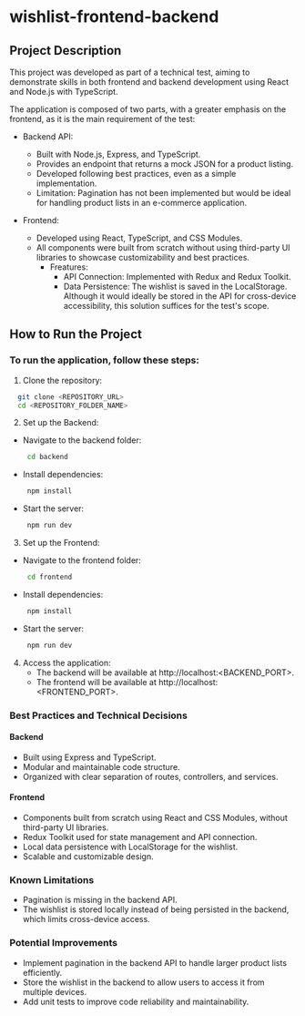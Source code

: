 
# wishlist-frontend-backend
## Project Description

This project was developed as part of a technical test, aiming to demonstrate skills in both frontend and backend development using React and Node.js with TypeScript.

The application is composed of two parts, with a greater emphasis on the frontend, as it is the main requirement of the test:

- Backend API:
    - Built with Node.js, Express, and TypeScript.
    - Provides an endpoint that returns a mock JSON for a product listing.
    - Developed following best practices, even as a simple implementation.
    - Limitation: Pagination has not been implemented but would be ideal for handling      product lists in an e-commerce application.

- Frontend:
    - Developed using React, TypeScript, and CSS Modules.
    - All components were built from scratch without using third-party UI libraries to showcase customizability and best practices.
        - Freatures:
            - API Connection: Implemented with Redux and Redux Toolkit.
            - Data Persistence: The wishlist is saved in the LocalStorage. Although it would ideally be stored in the API for cross-device accessibility, this solution suffices for the test's scope.


## How to Run the Project

### To run the application, follow these steps:
 
1. Clone the repository:

```bash
  git clone <REPOSITORY_URL>
  cd <REPOSITORY_FOLDER_NAME>
```

2. Set up the Backend:

- Navigate to the backend folder:
    ```bash
     cd backend
    ```
- Install dependencies:
    ```bash
     npm install
    ```
- Start the server:
    ```bash
     npm run dev
    ```

3. Set up the Frontend:

- Navigate to the frontend folder:
    ```bash
     cd frontend
    ```
- Install dependencies:
    ```bash
     npm install
    ```
- Start the server:
    ```bash
     npm run dev
    ```

4. Access the application:
    - The backend will be available at http://localhost:<BACKEND_PORT>.
    - The frontend will be available at http://localhost:<FRONTEND_PORT>.

### Best Practices and Technical Decisions
#### Backend
- Built using Express and TypeScript.
- Modular and maintainable code structure.
- Organized with clear separation of routes, controllers, and services.

#### Frontend
- Components built from scratch using React and CSS Modules, without third-party UI libraries.
- Redux Toolkit used for state management and API connection.
- Local data persistence with LocalStorage for the wishlist.
- Scalable and customizable design.

### Known Limitations
- Pagination is missing in the backend API.
- The wishlist is stored locally instead of being persisted in the backend, which limits cross-device access.

### Potential Improvements
- Implement pagination in the backend API to handle larger product lists efficiently.
- Store the wishlist in the backend to allow users to access it from multiple devices.
- Add unit tests to improve code reliability and maintainability.
